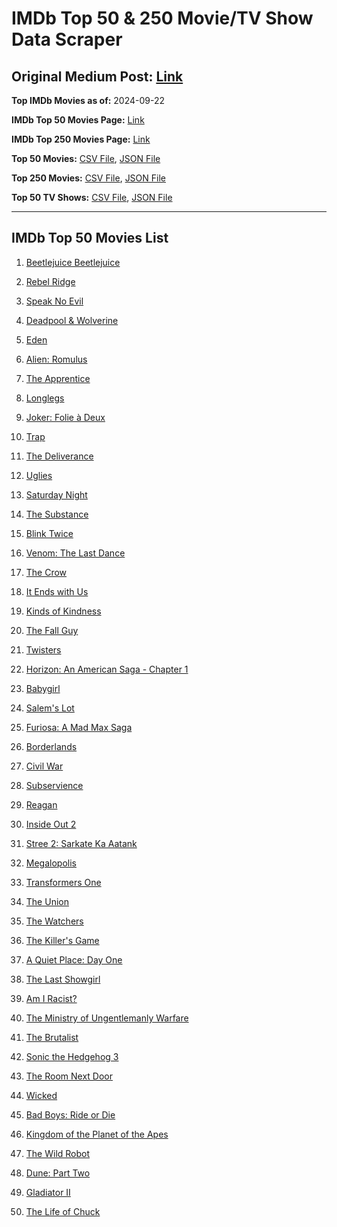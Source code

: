# IMDb Top 50 & 250 Movie/TV Show Data Scraper

## Original Medium Post: [Link](https://medium.com/@nishantsahoo/which-movie-should-i-watch-5c83a3c0f5b1)

**Top IMDb Movies as of:** 2024-09-22

**IMDb Top 50 Movies Page:** [Link](https://www.imdb.com/search/title/?title_type=feature&release_date=2024-01-01,2024-12-31)

**IMDb Top 250 Movies Page:** [Link](https://www.imdb.com/chart/top/)

**Top 50 Movies:** [CSV File](/data/top50/movies.csv), [JSON File](/data/top50/movies.json)

**Top 250 Movies:** [CSV File](/data/top250/movies.csv), [JSON File](/data/top250/movies.json)

**Top 50 TV Shows:** [CSV File](/data/top50/shows.csv), [JSON File](/data/top50/shows.json)

---

## IMDb Top 50 Movies List

1. [Beetlejuice Beetlejuice](https://www.imdb.com/title/tt2049403/)

2. [Rebel Ridge](https://www.imdb.com/title/tt11301886/)

3. [Speak No Evil](https://www.imdb.com/title/tt27534307/)

4. [Deadpool & Wolverine](https://www.imdb.com/title/tt6263850/)

5. [Eden](https://www.imdb.com/title/tt23149780/)

6. [Alien: Romulus](https://www.imdb.com/title/tt18412256/)

7. [The Apprentice](https://www.imdb.com/title/tt8368368/)

8. [Longlegs](https://www.imdb.com/title/tt23468450/)

9. [Joker: Folie à Deux](https://www.imdb.com/title/tt11315808/)

10. [Trap](https://www.imdb.com/title/tt26753003/)

11. [The Deliverance](https://www.imdb.com/title/tt4196566/)

12. [Uglies](https://www.imdb.com/title/tt13186604/)

13. [Saturday Night](https://www.imdb.com/title/tt27657135/)

14. [The Substance](https://www.imdb.com/title/tt17526714/)

15. [Blink Twice](https://www.imdb.com/title/tt14858658/)

16. [Venom: The Last Dance](https://www.imdb.com/title/tt16366836/)

17. [The Crow](https://www.imdb.com/title/tt1340094/)

18. [It Ends with Us](https://www.imdb.com/title/tt10655524/)

19. [Kinds of Kindness](https://www.imdb.com/title/tt22408160/)

20. [The Fall Guy](https://www.imdb.com/title/tt1684562/)

21. [Twisters](https://www.imdb.com/title/tt12584954/)

22. [Horizon: An American Saga - Chapter 1](https://www.imdb.com/title/tt17505010/)

23. [Babygirl](https://www.imdb.com/title/tt30057084/)

24. [Salem's Lot](https://www.imdb.com/title/tt10245072/)

25. [Furiosa: A Mad Max Saga](https://www.imdb.com/title/tt12037194/)

26. [Borderlands](https://www.imdb.com/title/tt4978420/)

27. [Civil War](https://www.imdb.com/title/tt17279496/)

28. [Subservience](https://www.imdb.com/title/tt24871974/)

29. [Reagan](https://www.imdb.com/title/tt1723808/)

30. [Inside Out 2](https://www.imdb.com/title/tt22022452/)

31. [Stree 2: Sarkate Ka Aatank](https://www.imdb.com/title/tt27510174/)

32. [Megalopolis](https://www.imdb.com/title/tt10128846/)

33. [Transformers One](https://www.imdb.com/title/tt8864596/)

34. [The Union](https://www.imdb.com/title/tt12610390/)

35. [The Watchers](https://www.imdb.com/title/tt26736843/)

36. [The Killer's Game](https://www.imdb.com/title/tt0327785/)

37. [A Quiet Place: Day One](https://www.imdb.com/title/tt13433802/)

38. [The Last Showgirl](https://www.imdb.com/title/tt31193791/)

39. [Am I Racist?](https://www.imdb.com/title/tt33034103/)

40. [The Ministry of Ungentlemanly Warfare](https://www.imdb.com/title/tt5177120/)

41. [The Brutalist](https://www.imdb.com/title/tt8999762/)

42. [Sonic the Hedgehog 3](https://www.imdb.com/title/tt18259086/)

43. [The Room Next Door](https://www.imdb.com/title/tt29439114/)

44. [Wicked](https://www.imdb.com/title/tt1262426/)

45. [Bad Boys: Ride or Die](https://www.imdb.com/title/tt4919268/)

46. [Kingdom of the Planet of the Apes](https://www.imdb.com/title/tt11389872/)

47. [The Wild Robot](https://www.imdb.com/title/tt29623480/)

48. [Dune: Part Two](https://www.imdb.com/title/tt15239678/)

49. [Gladiator II](https://www.imdb.com/title/tt9218128/)

50. [The Life of Chuck](https://www.imdb.com/title/tt12908150/)
